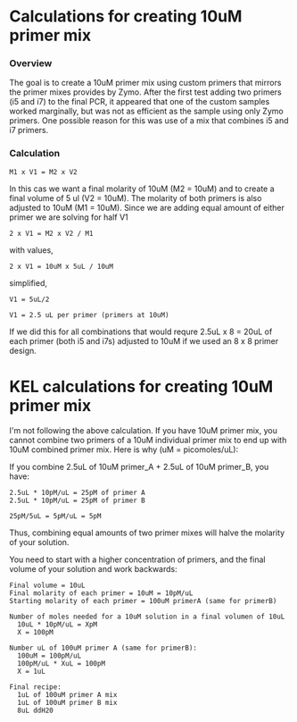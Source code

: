 # Calculations for creating 10uM primer mix

### Overview
The goal is to create a 10uM primer mix using custom primers that mirrors the primer mixes provides by Zymo. After the first test adding two primers (i5 and i7) to the final PCR, it appeared that one of the custom samples worked marginally, but was not as efficient as the sample using only Zymo primers. One possible reason for this was use of a mix that combines i5 and i7 primers.


### Calculation

```
M1 x V1 = M2 x V2

```

In this cas we want a final molarity of 10uM (M2 = 10uM) and to create a final volume of 5 ul (V2 = 10uM). The molarity of both primers is also adjusted to 10uM (M1 = 10uM). Since we are adding equal amount of either primer we are solving for half V1
```
2 x V1 = M2 x V2 / M1
````
with values,
```
2 x V1 = 10uM x 5uL / 10uM
```
simplified,
```
V1 = 5uL/2

V1 = 2.5 uL per primer (primers at 10uM)
```

If we did this for all combinations that would requre 2.5uL x 8 = 20uL of each primer (both i5 and i7s) adjusted to 10uM if we used an 8 x 8 primer design. 

# KEL calculations for creating 10uM primer mix

I'm not following the above calculation. If you have 10uM primer mix, you cannot combine two primers of a 10uM individual primer mix to end up with 10uM combined primer mix. Here is why (uM = picomoles/uL):

If you combine 2.5uL of 10uM primer_A + 2.5uL of 10uM primer_B, you have:

```
2.5uL * 10pM/uL = 25pM of primer A
2.5uL * 10pM/uL = 25pM of primer B

25pM/5uL = 5pM/uL = 5pM
```

Thus, combining equal amounts of two primer mixes will halve the molarity of your solution.

You need to start with a higher concentration of primers, and the final volume of your solution and work backwards:

```
Final volume = 10uL
Final molarity of each primer = 10uM = 10pM/uL
Starting molarity of each primer = 100uM primerA (same for primerB)

Number of moles needed for a 10uM solution in a final volumen of 10uL
  10uL * 10pM/uL = XpM
  X = 100pM
  
Number uL of 100uM primer A (same for primerB):
  100uM = 100pM/uL
  100pM/uL * XuL = 100pM
  X = 1uL
  
Final recipe:
  1uL of 100uM primer A mix
  1uL of 100uM primer B mix
  8uL ddH20
```
